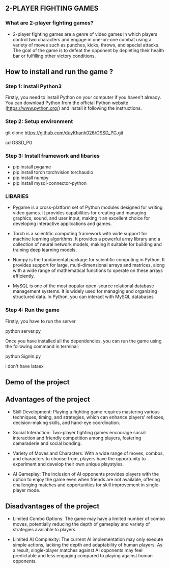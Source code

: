## 2-PLAYER FIGHTING GAMES
### What are 2-player fighting games?
- 2-player fighting games are a genre of video games in which players control two characters and engage in one-on-one combat using a variety of moves such as punches, kicks, throws, and special attacks. The goal of the game is to defeat the opponent by depleting their health bar or fulfilling other victory conditions.

## How to install and run the game ?

### Step 1: Install Python3
Firstly, you need to install Python on your computer if you haven't already. You can download Python from the official Python website (https://www.python.org/) and install it following the instructions.

### Step 2: Setup environment

git clone https://github.com/duyKhanh026/OSSD_PG.git

cd OSSD_PG

### Step 3: Install framework and libaries

- pip install pygame
- pip install torch torchvision torchaudio
- pip install numpy
- pip install mysql-connector-python


### LIBARIES
- Pygame is a cross-platform set of Python modules designed for writing video games. It provides capabilities for creating and managing graphics, sound, and user input, making it an excellent choice for developing interactive applications and games.

- Torch is a scientific computing framework with wide support for machine learning algorithms. It provides a powerful array library and a collection of neural network models, making it suitable for building and training deep learning models.

- Numpy is the fundamental package for scientific computing in Python. It provides support for large, multi-dimensional arrays and matrices, along with a wide range of mathematical functions to operate on these arrays efficiently.

- MySQL is one of the most popular open-source relational database management systems. It is widely used for managing and organizing structured data. In Python, you can interact with MySQL databases

### Step 4: Run the game

Firstly, you have to run the server 

python server.py

Once you have installed all the dependencies, you can run the game using the following command in terminal:

python SignIn.py

i don't have lataex

## Demo of the project




## Advantages of the project

- Skill Development: Playing a fighting game requires mastering various techniques, timing, and strategies, which can enhance players' reflexes, decision-making skills, and hand-eye coordination.

- Social Interaction: Two-player fighting games encourage social interaction and friendly competition among players, fostering camaraderie and social bonding.

- Variety of Moves and Characters: With a wide range of moves, combos, and characters to choose from, players have the opportunity to experiment and develop their own unique playstyles.

- AI Gameplay: The inclusion of AI opponents provides players with the option to enjoy the game even when friends are not available, offering challenging matches and opportunities for skill improvement in single-player mode.

## Disadvantages of the project

- Limited Combo Options: The game may have a limited number of combo moves, potentially reducing the depth of gameplay and variety of strategies available to players.

- Limited AI Complexity: The current AI implementation may only execute simple actions, lacking the depth and adaptability of human players. As a result, single-player matches against AI opponents may feel predictable and less engaging compared to playing against human opponents. 
